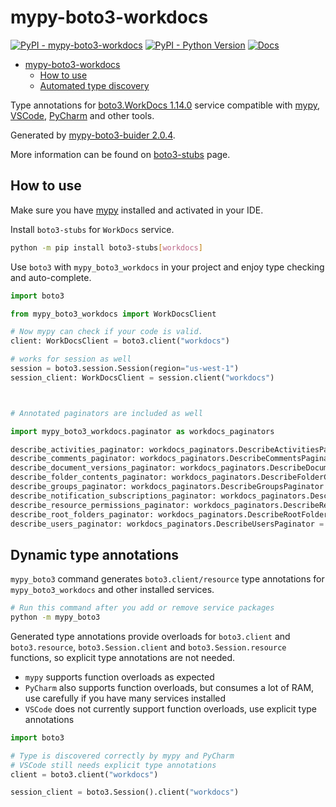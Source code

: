 # mypy-boto3-workdocs

[![PyPI - mypy-boto3-workdocs](https://img.shields.io/pypi/v/mypy-boto3-workdocs.svg?color=blue)](https://pypi.org/project/mypy-boto3-workdocs)
[![PyPI - Python Version](https://img.shields.io/pypi/pyversions/mypy-boto3-workdocs.svg?color=blue)](https://pypi.org/project/mypy-boto3-workdocs)
[![Docs](https://img.shields.io/readthedocs/mypy-boto3-builder.svg?color=blue)](https://mypy-boto3-builder.readthedocs.io/)

- [mypy-boto3-workdocs](#mypy-boto3-workdocs)
  - [How to use](#how-to-use)
  - [Automated type discovery](#automated-type-discovery)

Type annotations for
[boto3.WorkDocs 1.14.0](https://boto3.amazonaws.com/v1/documentation/api/1.14.0/reference/services/workdocs.html#WorkDocs) service
compatible with [mypy](https://github.com/python/mypy), [VSCode](https://code.visualstudio.com/),
[PyCharm](https://www.jetbrains.com/pycharm/) and other tools.

Generated by [mypy-boto3-buider 2.0.4](https://github.com/vemel/mypy_boto3_builder).

More information can be found on [boto3-stubs](https://pypi.org/project/boto3-stubs/) page.

## How to use

Make sure you have [mypy](https://github.com/python/mypy) installed and activated in your IDE.

Install `boto3-stubs` for `WorkDocs` service.

```bash
python -m pip install boto3-stubs[workdocs]
```

Use `boto3` with `mypy_boto3_workdocs` in your project and enjoy type checking and auto-complete.

```python
import boto3

from mypy_boto3_workdocs import WorkDocsClient

# Now mypy can check if your code is valid.
client: WorkDocsClient = boto3.client("workdocs")

# works for session as well
session = boto3.session.Session(region="us-west-1")
session_client: WorkDocsClient = session.client("workdocs")



# Annotated paginators are included as well

import mypy_boto3_workdocs.paginator as workdocs_paginators

describe_activities_paginator: workdocs_paginators.DescribeActivitiesPaginator = client.get_paginator("describe_activities")
describe_comments_paginator: workdocs_paginators.DescribeCommentsPaginator = client.get_paginator("describe_comments")
describe_document_versions_paginator: workdocs_paginators.DescribeDocumentVersionsPaginator = client.get_paginator("describe_document_versions")
describe_folder_contents_paginator: workdocs_paginators.DescribeFolderContentsPaginator = client.get_paginator("describe_folder_contents")
describe_groups_paginator: workdocs_paginators.DescribeGroupsPaginator = client.get_paginator("describe_groups")
describe_notification_subscriptions_paginator: workdocs_paginators.DescribeNotificationSubscriptionsPaginator = client.get_paginator("describe_notification_subscriptions")
describe_resource_permissions_paginator: workdocs_paginators.DescribeResourcePermissionsPaginator = client.get_paginator("describe_resource_permissions")
describe_root_folders_paginator: workdocs_paginators.DescribeRootFoldersPaginator = client.get_paginator("describe_root_folders")
describe_users_paginator: workdocs_paginators.DescribeUsersPaginator = client.get_paginator("describe_users")
```

## Dynamic type annotations

`mypy_boto3` command generates `boto3.client/resource` type annotations for
`mypy_boto3_workdocs` and other installed services.

```bash
# Run this command after you add or remove service packages
python -m mypy_boto3
```

Generated type annotations provide overloads for `boto3.client` and `boto3.resource`,
`boto3.Session.client` and `boto3.Session.resource` functions,
so explicit type annotations are not needed.

- `mypy` supports function overloads as expected
- `PyCharm` also supports function overloads, but consumes a lot of RAM, use carefully if you have many services installed
- `VSCode` does not currently support function overloads, use explicit type annotations

```python
import boto3

# Type is discovered correctly by mypy and PyCharm
# VSCode still needs explicit type annotations
client = boto3.client("workdocs")

session_client = boto3.Session().client("workdocs")
```